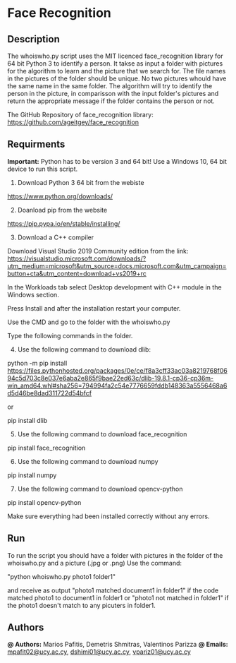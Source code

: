 # Face Recognition

## Description

The whoiswho.py script uses the MIT licenced face_recognition library for 64 bit Python 3 to identify a person.
It takse as input a folder with pictures for the algorithm to learn and the picture that we search for. The file
names in the pictures of the folder should be unique. No two pictures whould have the same name in the same folder.
The algorithm will try to identify the person in the picture, in comparisson with the input folder's pictures and
return the appropriate message if the folder contains the person or not.

The GitHub Repository of face_recognition library: https://github.com/ageitgey/face_recognition

## Requirments

**Important:** Python has to be version 3 and 64 bit! Use a Windows 10, 64 bit device to run this script.

1. Download Python 3 64 bit from the webiste

https://www.python.org/downloads/

2. Doanload pip from the website

https://pip.pypa.io/en/stable/installing/

3. Download a C++ compiler

Download Visual Studio 2019 Community edition from the link:
https://visualstudio.microsoft.com/downloads/?utm_medium=microsoft&utm_source=docs.microsoft.com&utm_campaign=button+cta&utm_content=download+vs2019+rc

In the Workloads tab select Desktop development with C++ module in the Windows section.

Press Install and after the installation restart your computer.

Use the CMD and go to the folder with the whoiswho.py

Type the following commands in the folder.

4. Use the following command to download dlib:

python -m pip install https://files.pythonhosted.org/packages/0e/ce/f8a3cff33ac03a8219768f0694c5d703c8e037e6aba2e865f9bae22ed63c/dlib-19.8.1-cp36-cp36m-win_amd64.whl#sha256=794994fa2c54e7776659fddb148363a5556468a6d5d46be8dad311722d54bfcf

or

pip install dlib

5. Use the following command to download face_recognition

pip install face_recognition

6. Use the following command to download numpy

pip install numpy

7. Use the following command to download opencv-python

pip install opencv-python

Make sure everything had been installed correctly without any errors.

## Run

To run the script you should have a folder with pictures in the folder of the whoiswho.py and a picture (.jpg or .png)
Use the command:

"python whoiswho.py photo1 folder1"

and receive as output "photo1 matched document1 in folder1" if the code matched photo1 to document1 in folder1
or "photo1 not matched in folder1" if the photo1 doesn't match to any picuters in folder1.

## Authors

**@ Authors:** Marios Pafitis, Demetris Shmitras, Valentinos Parizza
**@ Emails:** mpafit02@ucy.ac.cy, dshimi01@ucy.ac.cy, vpariz01@ucy.ac.cy
